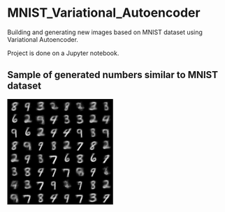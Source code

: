 MNIST_Variational_Autoencoder
==============================

Building and generating new images based on MNIST dataset using Variational Autoencoder.

Project is done on a Jupyter notebook.

Sample of generated numbers similar to MNIST dataset
---------------
![Generated numbers](https://github.com/Leonavici/MNIST_VAE/blob/main/notebooks/sample2.png)
